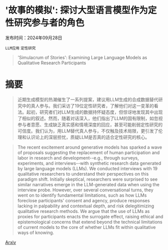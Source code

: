 # '故事的模拟': 探讨大型语言模型作为定性研究参与者的角色

发布时间：2024年09月28日

`LLM应用` `定性研究`

> 'Simulacrum of Stories': Examining Large Language Models as Qualitative Research Participants

# 摘要

> 近期生成模型的热潮催生了一系列提案，建议用LLM生成的合成数据替代研究中的真人参与。我们采访了19位定性研究者，了解他们对这一变革的看法。起初，研究者们对LLM生成的数据持怀疑态度，但惊讶地发现其中出现了相似的叙述。然而，随着对话深入，他们指出了LLM的固有限制，如忽视参与者意愿、生成缺乏真实感和情境深度的回应，甚至可能削弱定性研究的可信度。我们认为，用LLM替代真人参与，不仅触及技术局限，更引发了伦理和认识论上的深层担忧，质疑LLM是否真的适合定性研究的核心。

> The recent excitement around generative models has sparked a wave of proposals suggesting the replacement of human participation and labor in research and development--e.g., through surveys, experiments, and interviews--with synthetic research data generated by large language models (LLMs). We conducted interviews with 19 qualitative researchers to understand their perspectives on this paradigm shift. Initially skeptical, researchers were surprised to see similar narratives emerge in the LLM-generated data when using the interview probe. However, over several conversational turns, they went on to identify fundamental limitations, such as how LLMs foreclose participants' consent and agency, produce responses lacking in palpability and contextual depth, and risk delegitimizing qualitative research methods. We argue that the use of LLMs as proxies for participants enacts the surrogate effect, raising ethical and epistemological concerns that extend beyond the technical limitations of current models to the core of whether LLMs fit within qualitative ways of knowing.

[Arxiv](https://arxiv.org/abs/2409.19430)